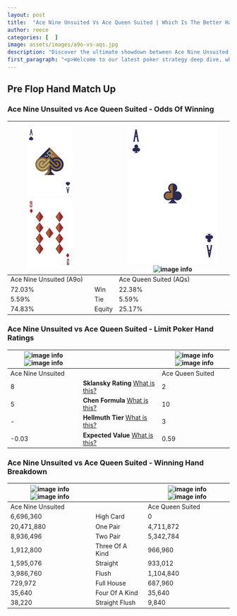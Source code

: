 ```yaml
---
layout: post
title:  "Ace Nine Unsuited Vs Ace Queen Suited | Which Is The Better Hand In Poker? A Complete Guide"
author: reece
categories: [  ]
image: assets/images/a9o-vs-aqs.jpg
description: "Discover the ultimate showdown between Ace Nine Unsuited and Ace Queen Suited in poker! Uncover the odds, strategies, and scenarios where one hand triumphs over the other. Get ready to up your poker game with this thrilling analysis."
first_paragraph: "<p>Welcome to our latest poker strategy deep dive, where we're pitting two distinct hands against each other in a high-stakes showdown: Ace Nine Unsuited vs Ace Queen Suited.</p><p>In the dynamic world of poker, every decision counts, and knowing which hand holds the upper hand is key to your success at the table.</p><p>In this article, we'll dissect these two hands, explore the scenarios where one dominates the other, and equip you with the knowledge to make strategic choices that can tip the odds in your favor.</p><p>Get ready to unravel the intriguing dynamics of these poker hands and elevate your game to new heights.</p>"
---
```




[comment]: # (sp0)

## Pre Flop Hand Match Up

<div class="table hand-ratings" markdown="1"> 



### Ace Nine Unsuited vs Ace Queen Suited - Odds Of Winning


    
| ![image info](assets/images/hand1/A.png) ![image info](assets/images/hand1/9o.png) |  | ![image info](assets/images/hand2/A.png) ![image info](assets/images/hand2/Qs.png) |
| -------- | -------- | -------- |
| Ace Nine Unsuited (A9o) |  | Ace Queen Suited (AQs) |
| 72.03% | Win | 22.38% |
| 5.59% | Tie | 5.59% |
| 74.83% | Equity | 25.17% |




[comment]: # (sp1)



### Ace Nine Unsuited vs Ace Queen Suited - Limit Poker Hand Ratings


    
| ![image info](https://www.riverpairs.com/assets/images/hand1/A.png) ![image info](https://www.riverpairs.com/assets/images/hand1/9o.png) |  | ![image info](https://www.riverpairs.com/assets/images/hand2/A.png) ![image info](https://www.riverpairs.com/assets/images/hand2/Qs.png) |
| -------- | -------- | -------- |
| Ace Nine Unsuited |  | Ace Queen Suited |
| 8 | **Sklansky Rating** [What is this?](/sklansky-rating-explained) | 2 |
| 5 | **Chen Formula** [What is this?](/chen-formula-explained) | 10 |
| - | **Hellmuth Tier** [What is this?](/Hellmuth-tier-explained) | 3 |
| -0.03 | **Expected Value** [What is this?](/expected-value-explained) | 0.59 |




[comment]: # (sp2)



### Ace Nine Unsuited vs Ace Queen Suited - Winning Hand Breakdown


    
| ![image info](https://www.riverpairs.com/assets/images/hand1/A.png) ![image info](https://www.riverpairs.com/assets/images/hand1/9o.png) |  | ![image info](https://www.riverpairs.com/assets/images/hand2/A.png) ![image info](https://www.riverpairs.com/assets/images/hand2/Qs.png) |
| -------- | -------- | -------- |
| Ace Nine Unsuited |  | Ace Queen Suited |
| 6,696,360 | High Card | 0 |
| 20,471,880 | One Pair | 4,711,872 |
| 8,936,496 | Two Pair | 5,342,784 |
| 1,912,800 | Three Of A Kind | 966,960 |
| 1,595,076 | Straight | 933,012 |
| 3,986,760 | Flush | 1,104,840 |
| 729,972 | Full House | 687,960 |
| 35,640 | Four Of A Kind | 35,640 |
| 38,220 | Straight Flush | 9,840 |




[comment]: # (sp3)



</div>

[comment]: # (sp4)



[comment]: # (sp5)


